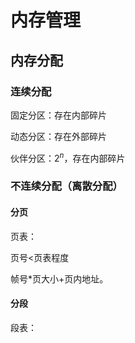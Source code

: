 # 内存管理

## 内存分配

### 连续分配

固定分区：存在内部碎片

动态分区：存在外部碎片

伙伴分区：$2^n$，存在内部碎片

### 不连续分配（离散分配）

#### 分页

页表：

页号&lt;页表程度

帧号*页大小+页内地址。

#### 分段

段表：

